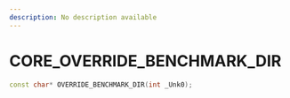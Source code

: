 ```yaml
---
description: No description available 
---
```


# CORE\_OVERRIDE_BENCHMARK_DIR

```cpp
const char* OVERRIDE_BENCHMARK_DIR(int _Unk0);
```